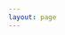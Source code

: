```yaml
---
layout: page
---
```

<GameEntranceV id="tower" src="/casual/tower/index.html" :resetHeight=false></GameEntranceV>



